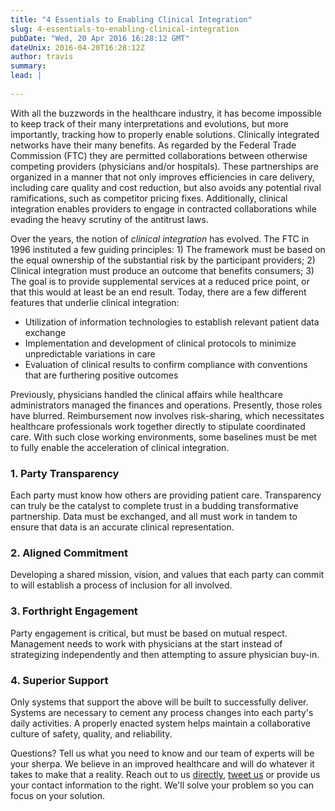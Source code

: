```yaml
---
title: "4 Essentials to Enabling Clinical Integration"
slug: 4-essentials-to-enabling-clinical-integration
pubDate: "Wed, 20 Apr 2016 16:28:12 GMT"
dateUnix: 2016-04-20T16:28:12Z
author: travis
summary: 
lead: |
    
---
```

With all the buzzwords in the healthcare industry, it has become impossible to keep track of their many interpretations and evolutions, but more importantly, tracking how to properly enable solutions. Clinically integrated networks have their many benefits. As regarded by the Federal Trade Commission (FTC) they are permitted collaborations between otherwise competing providers (physicians and/or hospitals). These partnerships are organized in a manner that not only improves efficiencies in care delivery, including care quality and cost reduction, but also avoids any potential rival ramifications, such as competitor pricing fixes. Additionally, clinical integration enables providers to engage in contracted collaborations while evading the heavy scrutiny of the antitrust laws.

Over the years, the notion of _clinical integration_ has evolved. The FTC in 1996 instituted a few guiding principles: 1) The framework must be based on the equal ownership of the substantial risk by the participant providers; 2) Clinical integration must produce an outcome that benefits consumers; 3) The goal is to provide supplemental services at a reduced price point, or that this would at least be an end result. Today, there are a few different features that underlie clinical integration:

* Utilization of information technologies to establish relevant patient data exchange
* Implementation and development of clinical protocols to minimize unpredictable variations in care
* Evaluation of clinical results to confirm compliance with conventions that are furthering positive outcomes

Previously, physicians handled the clinical affairs while healthcare administrators managed the finances and operations. Presently, those roles have blurred. Reimbursement now involves risk-sharing, which necessitates healthcare professionals work together directly to stipulate coordinated care. With such close working environments, some baselines must be met to fully enable the acceleration of clinical integration.

### 1. Party Transparency

Each party must know how others are providing patient care. Transparency can truly be the catalyst to complete trust in a budding transformative partnership. Data must be exchanged, and all must work in tandem to ensure that data is an accurate clinical representation.

### 2. Aligned Commitment

Developing a shared mission, vision, and values that each party can commit to will establish a process of inclusion for all involved.

### 3. Forthright Engagement

Party engagement is critical, but must be based on mutual respect. Management needs to work with physicians at the start instead of strategizing independently and then attempting to assure physician buy-in.

### 4. Superior Support

Only systems that support the above will be built to successfully deliver. Systems are necessary to cement any process changes into each party's daily activities. A properly enacted system helps maintain a collaborative culture of safety, quality, and reliability.

Questions? Tell us what you need to know and our team of experts will be your sherpa. We believe in an improved healthcare and will do whatever it takes to make that a reality. Reach out to us [directly][1], [tweet us][2] or provide us your contact information to the right. We'll solve your problem so you can focus on your solution.

[1]: mailto:hello%40catalyze.io
[2]: https://twitter.com/catalyzeio
